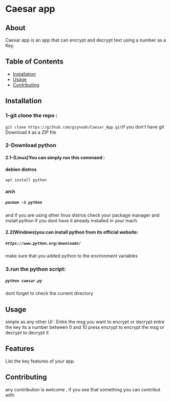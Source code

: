 # Caesar app
## About

Caesar app is an app that can encrypt and decrypt text using a number as a Key.

## Table of Contents

- [Installation](#installation)
- [Usage](#usage)
- [Contributing](#contributing)


## Installation

### 1-git clone the repo :
`git clone https://github.com/gzynoah/Caesar_App.git`if you don't have git Download it as a ZIP file
### 2-Download python
#### 2.1-(Linux)You can simply run this command :
#### debien distros 
`apt install python`
#### arch
##### `pacman -S python`
and if you are using other linux distros check your package manager and install python if you dont have it already installed in your mach
#### 2.2(Windows)you can install python from its official website:
##### `https://www.python.org/downloads/`
make sure that you added python to the environment variables
### 3.run the python script:
##### `python caesar.py`
dont forget to check the current directory 



## Usage
simple as any other UI :
Entre the msg you want to encrypt or decrypt entre 
the key its a number between 0 and 10
press encrypt to encrypt the msg or decrypt to decrypt it

## Features

List the key features of your app.

## Contributing

any contribution is welcome , if you see that something you can contribut with







